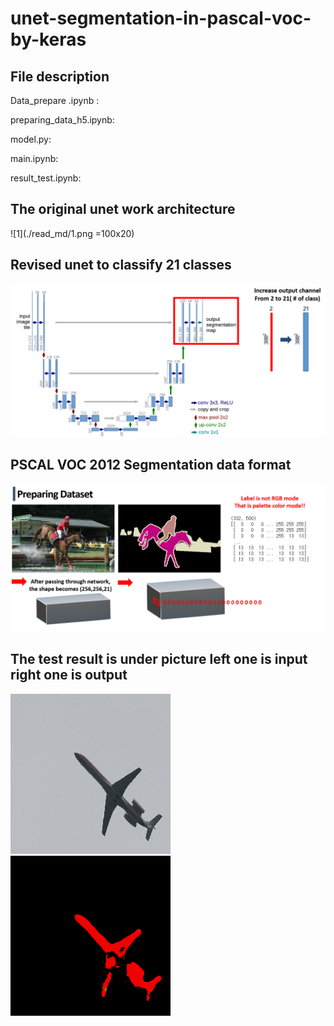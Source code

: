 # unet-segmentation-in-pascal-voc-by-keras

## File description
Data_prepare .ipynb :    


preparing_data_h5.ipynb:   



model.py:   


main.ipynb:  



result_test.ipynb:  





## The original unet work architecture 
![1](./read_md/1.png =100x20)















## Revised unet to classify 21 classes
![2](./read_md/2.png)















## PSCAL VOC 2012 Segmentation data format
![3](./read_md/3.png)















## The test result is under picture left one is input right one is output
![4](./read_md/4.png) ![5](./read_md/5.png)








